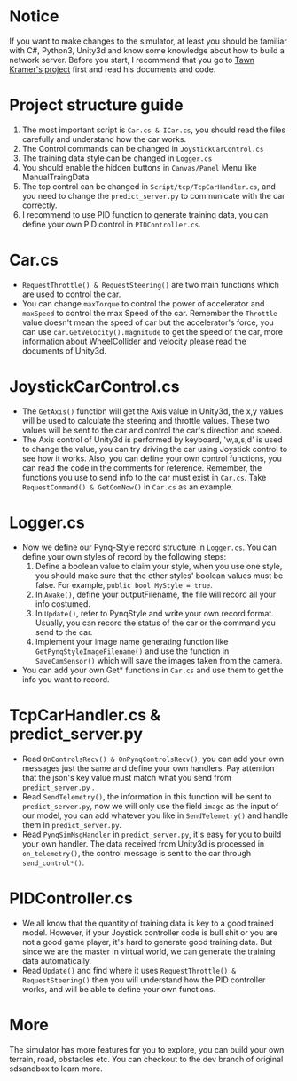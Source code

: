 <!--
 * @Author: Sauron Wu
 * @GitHub: wutianze
 * @Email: 1369130123qq@gmail.com
 * @Date: 2019-10-16 10:23:58
 * @LastEditors: Sauron Wu
 * @LastEditTime: 2019-10-16 13:31:08
 * @Description: 
 -->
# Notice
If you want to make changes to the simulator, at least you should be familiar with C#, Python3, Unity3d and know some knowledge about how to build a network server. Before you start, I recommend that you go to [Tawn Kramer's project](https://github.com/tawnkramer/sdsandbox) first and read his documents and code.

# Project structure guide 
1. The most important script is `Car.cs & ICar.cs`, you should read the files carefully and understand how the car works.
2. The Control commands can be changed in `JoystickCarControl.cs`
3. The training data style can be changed in `Logger.cs`
4. You should enable the hidden buttons in `Canvas/Panel` Menu like ManualTraingData
5. The tcp control can be changed in `Script/tcp/TcpCarHandler.cs`, and you need to change the `predict_server.py` to communicate with the car correctly.
6. I recommend to use PID function to generate training data, you can define your own PID control in `PIDController.cs`.

# Car.cs
- `RequestThrottle() & RequestSteering()` are two main functions which are used to control the car.
- You can change `maxTorque` to control the power of accelerator and `maxSpeed` to control the max Speed of the car. Remember the `Throttle` value doesn't mean the speed of car but the accelerator's force, you can use `car.GetVelocity().magnitude` to get the speed of the car, more information about WheelCollider and velocity please read the documents of Unity3d.

# JoystickCarControl.cs
- The `GetAxis()` function will get the Axis value in Unity3d, the x,y values will be used to calculate the steering and throttle values. These two values will be sent to the car and control the car's direction and speed.
- The Axis control of Unity3d is performed by keyboard, 'w,a,s,d' is used to change the value, you can try driving the car using Joystick control to see how it works. Also, you can define your own control functions, you can read the code in the comments for reference. Remember, the functions you use to send info to the car must exist in `Car.cs`. Take `RequestCommand() & GetComNow()` in `Car.cs` as an example.
 
# Logger.cs
- Now we define our Pynq-Style record structure in `Logger.cs`. You can define your own styles of record by the following steps:
    1. Define a boolean value to claim your style, when you use one style, you should make sure that the other styles' boolean values must be false. For example, `public bool MyStyle = true`.
    2. In `Awake()`, define your outputFilename, the file will record all your info costumed.
    3. In `Update()`, refer to PynqStyle and write your own record format. Usually, you can record the status of the car or the command you send to the car.
    4. Implement your image name generating function like `GetPynqStyleImageFilename()` and use the function in `SaveCamSensor()` which will save the images taken from the camera.
- You can add your own Get* functions in `Car.cs` and use them to get the info you want to record.

# TcpCarHandler.cs & predict_server.py
- Read `OnControlsRecv() & OnPynqControlsRecv()`, you can add your own messages just the same and define your own handlers. Pay attention that the json's key value must match what you send from `predict_server.py` .
- Read `SendTelemetry()`, the information in this function will be sent to `predict_server.py`, now we will only use the field `image` as the input of our model, you can add whatever you like in `SendTelemetry()` and handle them in `predict_server.py`.
- Read `PynqSimMsgHandler` in `predict_server.py`, it's easy for you to build your own handler. The data received from Unity3d is processed in `on_telemetry()`, the control message is sent to the car through `send_control*()`.

# PIDController.cs
- We all know that the quantity of training data is key to a good trained model. However, if your Joystick controller code is bull shit or you are not a good game player, it's hard to generate good training data. But since we are the master in virtual world, we can generate the training data automatically.
- Read `Update()` and find where it uses `RequestThrottle() & RequestSteering()` then you will understand how the PID controller works, and will be able to define your own functions.

# More
The simulator has more features for you to explore, you can build your own terrain, road, obstacles etc. You can checkout to the dev branch of original sdsandbox to learn more.